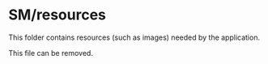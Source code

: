 # SM/resources

This folder contains resources (such as images) needed by the application. 

This file can be removed.
